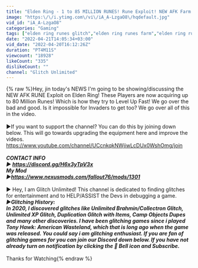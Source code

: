 ```yaml
---
title: "Elden Ring - 1 to 85 MILLION RUNES! Rune Exploit! NEW AFK Farm! Players Are Here AFTER PATCH! 1.04!"
image: "https:\/\/i.ytimg.com\/vi\/iA_A-LzgaO8\/hqdefault.jpg"
vid_id: "iA_A-LzgaO8"
categories: "Gaming"
tags: ["elden ring runes glitch","elden ring runes farm","elden ring runes per level"]
date: "2022-04-21T14:05:34+03:00"
vid_date: "2022-04-20T16:12:26Z"
duration: "PT4M11S"
viewcount: "18928"
likeCount: "335"
dislikeCount: ""
channel: "Glitch Unlimited"
---
```

{% raw %}Hey, jin today's NEWS I'm going to be showing/discussing the NEW AFK RUNE Exploit on Elden Ring! These Players are now acquiring up to 80 Million Runes! Which is how they try to Level Up Fast! We go over the bad and good. Is it impossible for Invaders to get too? We go over all of this in the video.<br /><br />►If you want to support the channel? You can do this by joining down below. This will go towards upgrading the equipment here and improve the videos. <br /><a rel="nofollow" target="blank" href="https://www.youtube.com/channel/UCcnkqkNWjiwLcDUx0WshOmg/join">https://www.youtube.com/channel/UCcnkqkNWjiwLcDUx0WshOmg/join</a><br />_____________________________________<br />CONTACT INFO<br />► <a rel="nofollow" target="blank" href="https://discord.gg/H6x3yTpV3x">https://discord.gg/H6x3yTpV3x</a><br />My Mod<br />►<a rel="nofollow" target="blank" href="https://www.nexusmods.com/fallout76/mods/1301">https://www.nexusmods.com/fallout76/mods/1301</a><br />_____________________________________<br />► Hey, I am Glitch Unlimited! This channel is dedicated to finding glitches for entertainment and to HELP/ASSIST the Devs in debugging a game.                                                              _____________________________________<br />►Glitching History:<br />In 2020, I discovered glitches like Unlimited Brahmin/Collectron Glitch, Unlimited XP Glitch, Duplication Glitch with Items,  Camp Objects Dupes and many other discoveries. I have been glitching games since i played Tony Hawk: American Wasteland, which that is long ago when the game was released. You could say i am glitching enthusiast. If you are fan of glitching games for you can join our Discord down below.  If you have not already turn on notification by clicking the 🔔 Bell icon and Subscribe.<br />_____________________________________<br />Thanks for Watching{% endraw %}
